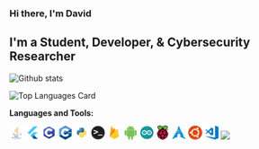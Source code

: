 ### Hi there, I'm David 

<!-- <a href="https://www.linkedin.com/in/david-rudo-a16445179/">
  <img align="left" alt="David Rudo | LinkedIn" width="30px" src="https://raw.githubusercontent.com/1CoolDavid/1CoolDavid/master/assets/linkedin.webp"/>
</a> -->

<!--
**1CoolDavid/1CoolDavid** is a ✨ _special_ ✨ repository because its `README.md` (this file) appears on your GitHub profile.
-->

## I'm a Student, Developer, & Cybersecurity Researcher


![Github stats](github-readme-stats-bice-kappa.vercel.app/api?username=1CoolDavid&theme=dark&show_icons=true&count_private=true)

![Top Languages Card](github-readme-stats-bice-kappa.vercel.app/api/top-langs/?username=1CoolDavid&langs_count=6&theme=dark&&count_private=true&layout=compact&hide=Makefile)


**Languages and Tools:**  

<code><img height="25" src="https://raw.githubusercontent.com/1CoolDavid/1CoolDavid/master/assets/java.png"></code>
<code><img height="25" src="https://raw.githubusercontent.com/1CoolDavid/1CoolDavid/master/assets/flutter.png"></code>
<code><img height="25" src="https://raw.githubusercontent.com/1CoolDavid/1CoolDavid/master/assets/c.png"></code>
<code><img height="25" src="https://raw.githubusercontent.com/1CoolDavid/1CoolDavid/master/assets/cpp.png"></code>
<code><img height="25" src="https://raw.githubusercontent.com/1CoolDavid/1CoolDavid/master/assets/python.png"></code>
<code><img height="25" src="https://raw.githubusercontent.com/1CoolDavid/1CoolDavid/master/assets/terminal.png"></code>
<code><img height="25" src="https://raw.githubusercontent.com/1CoolDavid/1CoolDavid/master/assets/firebase.png"></code>
<code><img height="25" src="https://raw.githubusercontent.com/1CoolDavid/1CoolDavid/master/assets/android.png"></code>
<code><img height="25" src="https://raw.githubusercontent.com/1CoolDavid/1CoolDavid/master/assets/arduino.png"></code>
<code><img height="25" src="https://raw.githubusercontent.com/1CoolDavid/1CoolDavid/master/assets/raspberry-pi.png"></code>
<code><img height="25" src="https://raw.githubusercontent.com/1CoolDavid/1CoolDavid/master/assets/archlinux.png"></code>
<code><img height="25" src="https://raw.githubusercontent.com/1CoolDavid/1CoolDavid/master/assets/ubuntu.png"></code>
<code><img height="25" src="https://raw.githubusercontent.com/1CoolDavid/1CoolDavid/master/assets/visual-studio-code.png"></code>
<code><img height="25" src="https://raw.githubusercontent.com/shinokada/shinokada/master/assets/vim.png"></code> 
